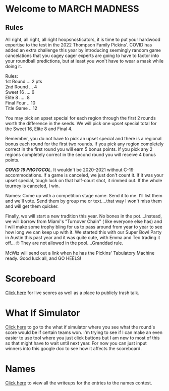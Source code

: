 # Welcome to MARCH MADNESS

## Rules

All right, all right, all right hoopsnosticators, it is time to put your hardwood expertise to the test in the 2022 Thompson Family Pickins'. COVID has added an extra challenge this year by introducing seemingly random game cancelations that you cagey cager experts are going to have to factor into your roundball predictions, but at least you won't have to wear a mask while doing it.


Rules:\
1st Round ... 2 pts  \
2nd Round ... 4  \
Sweet 16 .... 6  \
Elite 8 ..... 8  \
Final Four .. 10  \
Title Game .. 12  


You may pick an upset special for each region through the first 2 rounds worth the difference in the seeds. We will pick one upset special total for the Sweet 16, Elite 8 and Final 4.

Remember, you do not have to pick an upset special and there is a regional bonus each round for the first two rounds. If you pick any region completely correct in the first round you will earn 5 bonus points. If you pick any 2 regions completely correct in the second round you will receive 4 bonus points.

***COVID 19 PROTOCOL***. It wouldn't be 2020-2021 without C-19 accommodations. If a game is canceled, we just don't count it. If it was your upset special, tough luck on that half-court shot, it rimmed out. If the whole tourney is canceled, I win.

Names: Come up with a competition stage name. Send it to me. I'll list them and we'll vote. Send them by group me or text....that way I won't miss them and will get them quicker.

Finally, we will start a new tradition this year. No bones in the pot....Instead, we will borrow from Miami's "Turnover Chain" ( like everyone else has) and I will make some trophy bling for us to pass around from year to year to see how long we can keep up with it. We started this with our Super Bowl Party in Austin this past year and it was quite cute, with Emma and Teo trading it off... 🙄 They are not allowed in the pool....Granddad rule.

McWiz will send out a link when he has the Pickins' Tabulatory Machine ready. Good luck all, and GO HEELS!


# Scoreboard

[Click here](https://npthom57.pythonanywhere.com/scoreboard) for live scores as well as a place to publicly trash talk.


# What If Simulator

[Click here](https://docs.google.com/spreadsheets/d/1_Agmoek91nLDOqPd5EFf9fsR7GYrhrPDephO7ESxbNc/edit?usp=sharing) to go to the what if simulator where you see what the round's score would be if certain teams won.
I'm trying to see if I can make an even easier to use tool where you just click buttons but I am new to most of this so that might have to wait until next year. For now you can just input winners into this google doc to see how it affects the scoreboard.

# Names

[Click here](https://npthom57.github.io/thompsonpickins/names) to view all the writeups for the entries to the names contest.
